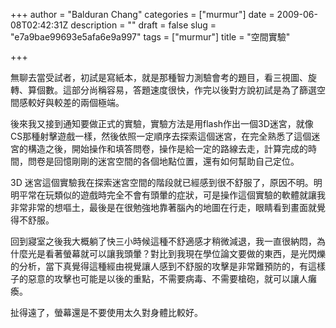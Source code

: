 +++
author = "Balduran Chang"
categories = ["murmur"]
date = 2009-06-08T02:42:31Z
description = ""
draft = false
slug = "e7a9bae99693e5afa6e9a997"
tags = ["murmur"]
title = "空間實驗"

+++


無聊去當受試者，初試是寫紙本，就是那種智力測驗會考的題目，看三視圖、旋轉、算個數。這部分尚稱容易，答題速度很快，作完以後對方說初試是為了篩選空間感較好與較差的兩個極端。

後來我又接到通知要做正式的實驗，實驗方法是用flash作出一個3D迷宮，就像CS那種射擊遊戲一樣，然後依照一定順序去探索這個迷宮，在完全熟悉了這個迷宮的構造之後，開始操作和填答問卷，操作是給一定的路線去走，計算完成的時間，問卷是回憶剛剛的迷宮空間的各個地點位置，還有如何幫助自己定位。

3D 迷宮這個實驗我在探索迷宮空間的階段就已經感到很不舒服了，原因不明。明明平常在玩類似的遊戲時完全不會有頭暈的症狀，可是操作這個實驗的軟體就讓我非常非常的想嘔土，最後是在很勉強地靠著腦內的地圖在行走，眼睛看到畫面就覺得不舒服。

回到寢室之後我大概躺了快三小時候這種不舒適感才稍微減退，我一直很納悶，為什麼光是看著螢幕就可以讓我頭暈？對比到我現在學位論文要做的東西，是光閃爍的分析，當下真覺得這種經由視覺讓人感到不舒服的攻擊是非常難預防的，有這樣子的惡意的攻擊也可能是以後的重點，不需要病毒、不需要槍砲，就可以讓人癱瘓。

扯得遠了，螢幕還是不要使用太久對身體比較好。

